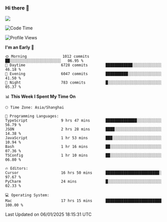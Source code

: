 ### Hi there 👋

<!--
**JJAYCHEN1e/jjaychen1e** is a ✨ _special_ ✨ repository because its `README.md` (this file) appears on your GitHub profile.

Here are some ideas to get you started:

- 🔭 I’m currently working on ...
- 🌱 I’m currently learning ...
- 👯 I’m looking to collaborate on ...
- 🤔 I’m looking for help with ...
- 💬 Ask me about ...
- 📫 How to reach me: ...
- 😄 Pronouns: ...
- ⚡ Fun fact: ...
-->

[![](https://github-readme-stats.vercel.app/api?username=jjaychen1e&show_icons=true)](https://github.com/jjaychen1e/github-readme-stats?count_private=true)

<!--START_SECTION:waka-->
![Code Time](http://img.shields.io/badge/Code%20Time-1%2C709%20hrs%2049%20mins-blue)

![Profile Views](http://img.shields.io/badge/Profile%20Views-0-blue)

**I'm an Early 🐤** 

```text
🌞 Morning                1012 commits        ██░░░░░░░░░░░░░░░░░░░░░░░   06.95 % 
🌆 Daytime                6728 commits        ████████████░░░░░░░░░░░░░   46.18 % 
🌃 Evening                6047 commits        ██████████░░░░░░░░░░░░░░░   41.50 % 
🌙 Night                  783 commits         █░░░░░░░░░░░░░░░░░░░░░░░░   05.37 % 
```


📊 **This Week I Spent My Time On** 

```text
🕑︎ Time Zone: Asia/Shanghai

💬 Programming Languages: 
TypeScript               9 hrs 47 mins       ██████████████░░░░░░░░░░░   56.79 % 
JSON                     2 hrs 28 mins       ████░░░░░░░░░░░░░░░░░░░░░   14.38 % 
JavaScript               1 hr 53 mins        ███░░░░░░░░░░░░░░░░░░░░░░   10.94 % 
Bash                     1 hr 16 mins        ██░░░░░░░░░░░░░░░░░░░░░░░   07.36 % 
TSConfig                 1 hr 10 mins        ██░░░░░░░░░░░░░░░░░░░░░░░   06.80 % 

🔥 Editors: 
Cursor                   16 hrs 50 mins      ████████████████████████░   97.67 % 
PyCharm                  24 mins             █░░░░░░░░░░░░░░░░░░░░░░░░   02.33 % 

💻 Operating System: 
Mac                      17 hrs 15 mins      █████████████████████████   100.00 % 
```


 Last Updated on 06/01/2025 18:15:31 UTC
<!--END_SECTION:waka-->
